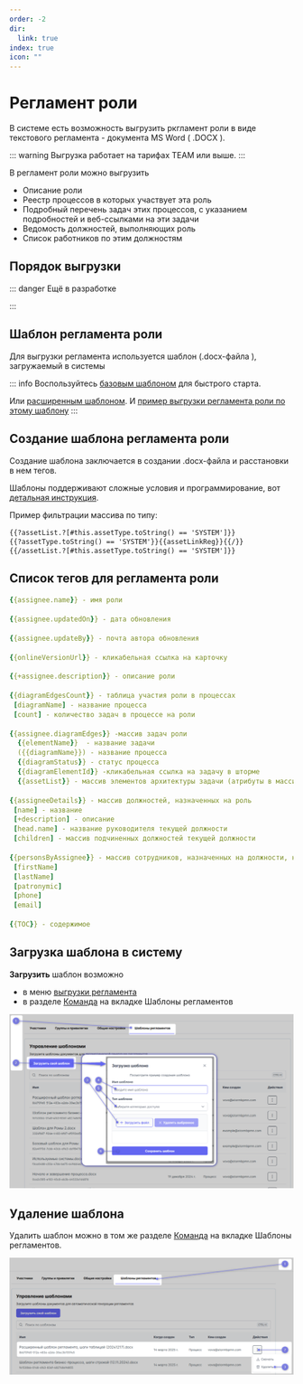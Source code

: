 ```yaml
---
order: -2
dir:
  link: true
index: true
icon: ""
---
```


# Регламент роли

В системе есть возможность выгрузить ркгламент роли в виде текстового регламента - документа MS Word ( .DOCX ).

::: warning
Выгрузка работает на тарифах TEAM или выше. 
:::

В регламент роли можно выгрузить
- Описание роли
- Реестр процессов в которых участвует эта роль
- Подробный перечень задач этих процессов, с указанием подробностей и веб-ссылками на эти задачи
- Ведомость должностей, выполняющих роль
- Список работников по этим должностям


## Порядок выгрузки

::: danger Ещё в разработке

:::


## Шаблон регламента роли
Для выгрузки регламента используется шаблон (.docx-файла ), загружаемый в системы

::: info
Воспользуйтесь [базовым шаблоном](https://docs.google.com/document/d/17WWmGZGagXA6r4aFL59sCD4bCBvUaWXamCFAGf3iUMY/edit?usp=sharing) для быстрого старта. 

Или [расширенным шаблоном](https://disk.yandex.ru/i/XnBKp4pG4T684g). 
И [пример выгрузки регламента роли по этому шаблону](https://disk.yandex.ru/i/7EiD_Pmn_-FYUg)
:::


## Создание шаблона регламента роли

Создание шаблона заключается в создании .docx-файла и расстановки в нем тегов.

Шаблоны поддерживают сложные условия и программирование, вот [детальная инструкция](https://deepoove-com.translate.goog/poi-tl/?_x_tr_sl=uk&_x_tr_tl=ru&_x_tr_hl=ru&_x_tr_pto=wapp#_spring%E8%A1%A8%E8%BE%BE%E5%BC%8F).

Пример фильтрации массива по типу:

```
{{?assetList.?[#this.assetType.toString() == 'SYSTEM']}}
{{?assetType.toString() == 'SYSTEM'}}{{assetLinkReg}}{{/}}
{{/assetList.?[#this.assetType.toString() == 'SYSTEM']}}
```


## Список тегов для регламента роли

```yml
{{assignee.name}} - имя роли

{{assignee.updatedOn}} - дата обновления

{{assignee.updateBy}} - почта автора обновления

{{onlineVersionUrl}} - кликабельная ссылка на карточку

{{+assignee.description}} - описание роли

{{diagramEdgesCount}} - таблица участия роли в процессах
 [diagramName] - название процесса
 [count] - количество задач в процессе на роли

{{assignee.diagramEdges}} -массив задач роли
  {{elementName}}  - название задачи
  ({{diagramName}}) - название процесса
  {{diagramStatus}} - статус процесса
  {{diagramElementId}} -кликабельная ссылка на задачу в шторме
  {{assetList}} - массив элементов архитектуры задачи (атрибуты в массиве аналогично из раздела про процесс)

{{assigneeDetails}} - массив должностей, назначенных на роль
 [name] - название
 [+description] - описание
 [head.name] - название руководителя текущей должности
 [children] - массив подчиненных должностей текущей должности

{{personsByAssignee}} - массив сотрудников, назначенных на должности, назначенные на роли
 [firstName]
 [lastName]
 [patronymic]
 [phone]
 [email]

{{TOC}} - содержимое
```

## Загрузка шаблона в систему

**Загрузить** шаблон возможно 
- в меню [выгрузки регламента](#порядок-выгрузки)
- в разделе [Команда](https://stormbpmn.com/app/team/regulation) на вкладке Шаблоны регламентов

![image](template-reglament_import.png)

## Удаление шаблона
Удалить шаблон можно в том же разделе [Команда](https://stormbpmn.com/app/team/regulation) на вкладке Шаблоны регламентов.

![image](template-reglament_delete.png)